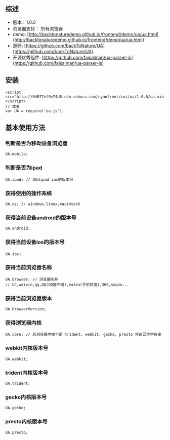 ## 综述

* 版本：1.0.0
* 浏览器支持： 所有浏览器
* demo: [http://backtonaturedemo.github.io/frontend/demo/ua/ua.html](http://backtonaturedemo.github.io/frontend/demo/ua/ua.html)
* 源码: [https://github.com/backToNature/UA](https://github.com/backToNature/UA)
* 开源优秀组件: [https://github.com/faisalman/ua-parser-js](https://github.com/faisalman/ua-parser-js)

## 安装

    <script src="http://0d077ef9e74d8.cdn.sohucs.com/cyanfront/cui/ua/1.0.0/ua.min.js"></script>
	// 或者
	var UA = require('ua.js');

## 基本使用方法

### 判断是否为移动设备浏览器

	UA.mobile;

### 判断是否为ipad

	UA.ipad; // 返回ipad ios的版本号

### 获得使用的操作系统

	UA.os; // windows,linux,macintosh

### 获得当前设备android的版本号

	UA.android;

### 获得当前设备ios的版本号

	UA.ios；

### 获得当前浏览器名称

	UA.browser; // 浏览器名称
	// UC,weixin,qq,QQ(QQ客户端),baidu(手机百度),360,sogou...

### 获得当前浏览器版本

	UA.browserVersion; 

### 获得浏览器内核

	UA.core; // 若浏览器内核不是 trident, webkit, gecko, presto 将返回空字符串

### webkit内核版本号

	UA.webkit;

### trident内核版本号

	UA.trident;

### gecko内核版本号

	UA.gecko;

### presto内核版本号

	UA.presto;